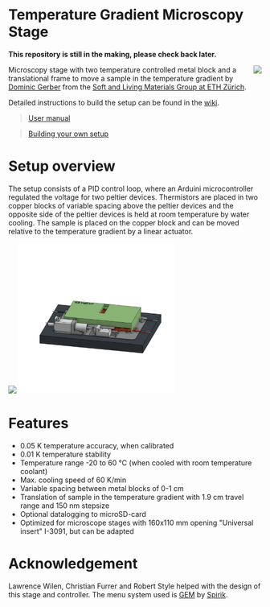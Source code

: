 # Temperature Gradient Microscopy Stage


**This repository is still in the making, please check back later.**

<a href="https://softliv.mat.ethz.ch/"><img src="https://softliv.mat.ethz.ch/_jcr_content/orgbox/image.imageformat.logo.1477473979.png" align = right height = 100px></a>
Microscopy stage with two temperature controlled metal block and a translational frame to move a sample in the temperature gradient by [Dominic Gerber](https://softliv.mat.ethz.ch/people/person-detail.MTk2MDQ5.TGlzdC8yMTgxLDIwMDIyNzA3NTg=.html) from the [Soft and Living Materials Group at ETH Zürich](https://softliv.mat.ethz.ch/).

Detailed instructions to build the setup can be found in the [wiki](https://github.com/gerberli/temperature_gradient_microscopy_stage/wiki/).

  > [User manual](https://github.com/gerberli/temperature_gradient_microscopy_stage/wiki/Operation-manual)

  > [Building your own setup](https://github.com/dogerber/temperature_gradient_microscopy_stage/wiki/Building-your-own-Setup) 




# Setup overview
The setup consists of a PID control loop, where an Arduini microcontroller regulated the voltage for two peltier devices. Thermistors are placed in two copper blocks of variable spacing above the peltier devices and the opposite side of the peltier devices is held at room temperature by water cooling. The sample is placed on the copper block and can be moved relative to the temperature gradient by a linear actuator.

<img src="images/picture_controller.png" height =300px > <img src="images/Exploded_view_animation.gif" height =300px >

# Features
* 0.05 K temperature accuracy, when calibrated
* 0.01 K temperature stability
* Temperature range -20 to 60 °C (when cooled with room temperature coolant)
* Max. cooling speed of 60 K/min 
* Variable spacing between metal blocks of 0-1 cm
* Translation of sample in the temperature gradient with 1.9 cm travel range and 150 nm stepsize
* Optional datalogging to microSD-card
* Optimized for microscope stages with 160x110 mm opening "Universal insert" I-3091, but can be adapted

# Acknowledgement
Lawrence Wilen, Christian Furrer and Robert Style helped with the design of this stage and controller. The menu system used is [GEM](https://github.com/Spirik/GEM) by [Spirik](https://github.com/Spirik).

